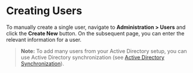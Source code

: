 [title]: # (Creating Users)
[tags]: # (XXX)
[priority]: # (30)

# Creating Users

To manually create a single user, navigate to **Administration > Users** and click the **Create New** button. On the subsequent page, you can enter the relevant information for a user.

> **Note:** To add many users from your Active Directory setup, you can use Active Directory synchronization (see [Active Directory Synchronization](Active-Directory-Synchronization)).
